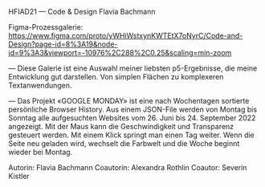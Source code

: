 HFIAD21 —  Code & Design
Flavia Bachmann

Figma-Prozessgalerie:
https://www.figma.com/proto/yWHiWstxynKWTEtX7oNyrC/Code-and-Design?page-id=8%3A19&node-id=9%3A3&viewport=-10976%2C288%2C0.25&scaling=min-zoom


— Diese Galerie ist eine Auswahl meiner liebsten p5-Ergebnisse, die meine Entwicklung gut darstellen. Von simplen Flächen zu komplexeren Textanwendungen.

— Das Projekt «GOOGLE MONDAY» ist eine nach Wochentagen sortierte persönliche Browser History. Aus einem JSON-File werden von Montag bis Sonntag alle aufgesuchten Websites vom 26. Juni bis 24. September 2022 angezeigt. Mit der Maus kann die Geschwindigkeit und Transparenz gesteuert werden. Mit einem Klick springt man einen Tag weiter. Wenn die Seite neu geladen wird, wechselt die Farbwelt und die Woche beginnt wieder bei Montag.

Autorin:  Flavia Bachmann
Coautorin: Alexandra Rothlin
Coautor: Severin Kistler